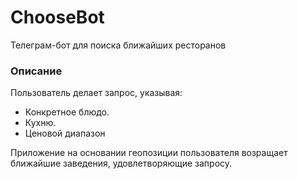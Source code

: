# ChooseBot
Телеграм-бот для поиска ближайших ресторанов

### Описание
Пользователь делает запрос, указывая:
* Конкретное блюдо.
* Кухню.
* Ценовой диапазон

Приложение на основании геопозиции пользователя возращает ближайшие заведения, удовлетворяющие запросу.
